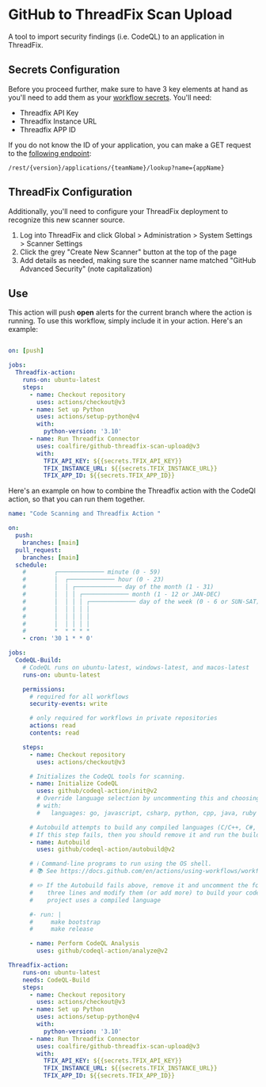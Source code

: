 # GitHub to ThreadFix Scan Upload
A tool to import security findings (i.e. CodeQL) to an application in ThreadFix.


## Secrets Configuration

Before you proceed further, make sure to have 3 key elements at hand as you'll need to add them as your [workflow secrets](https://github.com/Azure/actions-workflow-samples/blob/master/assets/create-secrets-for-GitHub-workflows.md). You'll need:

- Threadfix API Key
- Threadfix Instance URL
- Threadfix APP ID 

If you do not know the ID of your application, you can make a GET request to the [following endpoint](https://denimgroup.atlassian.net/wiki/spaces/TDOC/pages/2879324234/Get+Application+by+Name+or+Unique+ID+-+API):

`/rest/{version}/applications/{teamName}/lookup?name={appName}`

## ThreadFix Configuration

Additionally, you'll need to configure your ThreadFix deployment to recognize this new scanner source. 

1. Log into ThreadFix and click Global > Administration > System Settings > Scanner Settings
1. Click the grey "Create New Scanner" button at the top of the page
1. Add details as needed, making sure the scanner name matched "GitHub Advanced Security" (note capitalization)

## Use

This action will push **open** alerts for the current branch where the action is running. To use this workflow, simply include it in your action. Here's an example:

```yaml

on: [push]

jobs:
  Threadfix-action:
    runs-on: ubuntu-latest
    steps:
      - name: Checkout repository
        uses: actions/checkout@v3
      - name: Set up Python
        uses: actions/setup-python@v4
        with:
          python-version: '3.10'
      - name: Run Threadfix Connector
        uses: coalfire/github-threadfix-scan-upload@v3
        with: 
          TFIX_API_KEY: ${{secrets.TFIX_API_KEY}}
          TFIX_INSTANCE_URL: ${{secrets.TFIX_INSTANCE_URL}}
          TFIX_APP_ID: ${{secrets.TFIX_APP_ID}}

```

Here's an example on how to combine the Threadfix action with the CodeQl action, so that you can run them together.


```yaml
name: "Code Scanning and Threadfix Action "

on:
  push:
    branches: [main]
  pull_request:
    branches: [main]
  schedule:
    #        ┌───────────── minute (0 - 59)
    #        │  ┌───────────── hour (0 - 23)
    #        │  │ ┌───────────── day of the month (1 - 31)
    #        │  │ │ ┌───────────── month (1 - 12 or JAN-DEC)
    #        │  │ │ │ ┌───────────── day of the week (0 - 6 or SUN-SAT)
    #        │  │ │ │ │
    #        │  │ │ │ │
    #        │  │ │ │ │
    #        *  * * * *
    - cron: '30 1 * * 0'

jobs:
  CodeQL-Build:
    # CodeQL runs on ubuntu-latest, windows-latest, and macos-latest
    runs-on: ubuntu-latest

    permissions:
      # required for all workflows
      security-events: write

      # only required for workflows in private repositories
      actions: read
      contents: read

    steps:
      - name: Checkout repository
        uses: actions/checkout@v3

      # Initializes the CodeQL tools for scanning.
      - name: Initialize CodeQL
        uses: github/codeql-action/init@v2
        # Override language selection by uncommenting this and choosing your languages
        # with:
        #   languages: go, javascript, csharp, python, cpp, java, ruby

      # Autobuild attempts to build any compiled languages (C/C++, C#, Go, or Java).
      # If this step fails, then you should remove it and run the build manually (see below).
      - name: Autobuild
        uses: github/codeql-action/autobuild@v2

      # ℹ️ Command-line programs to run using the OS shell.
      # 📚 See https://docs.github.com/en/actions/using-workflows/workflow-syntax-for-github-actions#jobsjob_idstepsrun

      # ✏️ If the Autobuild fails above, remove it and uncomment the following
      #    three lines and modify them (or add more) to build your code if your
      #    project uses a compiled language

      #- run: |
      #     make bootstrap
      #     make release

      - name: Perform CodeQL Analysis
        uses: github/codeql-action/analyze@v2

Threadfix-action:
    runs-on: ubuntu-latest
    needs: CodeQL-Build
    steps:
      - name: Checkout repository
        uses: actions/checkout@v3
      - name: Set up Python
        uses: actions/setup-python@v4
        with:
          python-version: '3.10'
      - name: Run Threadfix Connector
        uses: coalfire/github-threadfix-scan-upload@v3
        with: 
          TFIX_API_KEY: ${{secrets.TFIX_API_KEY}}
          TFIX_INSTANCE_URL: ${{secrets.TFIX_INSTANCE_URL}}
          TFIX_APP_ID: ${{secrets.TFIX_APP_ID}}  

```


